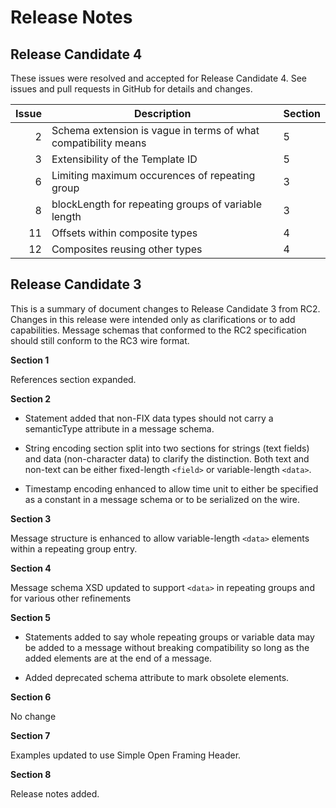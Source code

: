 Release Notes
=============
Release Candidate 4
-------------------

These issues were resolved and accepted for Release Candidate 4. See issues and pull requests
in GitHub for details and changes.

| Issue | Description                                                    | Section |
|------:|----------------------------------------------------------------|---------|
| 2     | Schema extension is vague in terms of what compatibility means | 5
| 3     | Extensibility of the Template ID                               | 5
| 6     | Limiting maximum occurences of repeating group                 | 3
| 8     | blockLength for repeating groups of variable length            | 3
| 11    | Offsets within composite types                                 | 4
| 12    | Composites reusing other types                                 | 4

Release Candidate 3
-------------------

This is a summary of document changes to Release Candidate 3 from RC2.
Changes in this release were intended only as clarifications or to add
capabilities. Message schemas that conformed to the RC2 specification
should still conform to the RC3 wire format.

**Section 1**

References section expanded.

**Section 2**

-   Statement added that non-FIX data types should not carry a
    semanticType attribute in a message schema.

-   String encoding section split into two sections for strings (text
    fields) and data (non-character data) to clarify the distinction.
    Both text and non-text can be either fixed-length `<field>` or
    variable-length `<data>`.

-   Timestamp encoding enhanced to allow time unit to either be
    specified as a constant in a message schema or to be serialized on
    the wire.

**Section 3**

Message structure is enhanced to allow variable-length `<data>` elements
within a repeating group entry.

**Section 4**

Message schema XSD updated to support `<data>` in repeating groups and
for various other refinements

**Section 5**

-   Statements added to say whole repeating groups or variable data may
    be added to a message without breaking compatibility so long as the
    added elements are at the end of a message.

-   Added deprecated schema attribute to mark obsolete elements.

**Section 6**

No change

**Section 7**

Examples updated to use Simple Open Framing Header.

**Section 8**

Release notes added.
